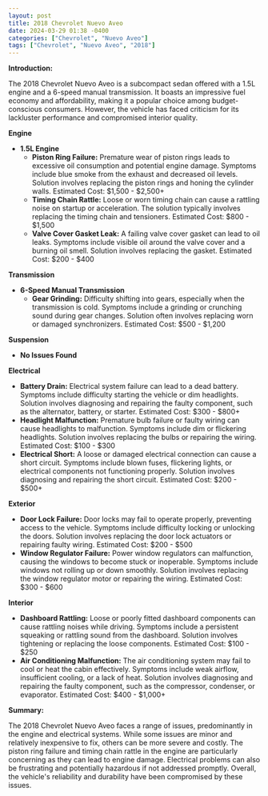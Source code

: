 ```yaml
---
layout: post
title: 2018 Chevrolet Nuevo Aveo
date: 2024-03-29 01:38 -0400
categories: ["Chevrolet", "Nuevo Aveo"]
tags: ["Chevrolet", "Nuevo Aveo", "2018"]
---
```

**Introduction:**

The 2018 Chevrolet Nuevo Aveo is a subcompact sedan offered with a 1.5L engine and a 6-speed manual transmission. It boasts an impressive fuel economy and affordability, making it a popular choice among budget-conscious consumers. However, the vehicle has faced criticism for its lackluster performance and compromised interior quality.

**Engine**

* **1.5L Engine**
  * **Piston Ring Failure:** Premature wear of piston rings leads to excessive oil consumption and potential engine damage. Symptoms include blue smoke from the exhaust and decreased oil levels. Solution involves replacing the piston rings and honing the cylinder walls. Estimated Cost: $1,500 - $2,500+
  * **Timing Chain Rattle:** Loose or worn timing chain can cause a rattling noise on startup or acceleration. The solution typically involves replacing the timing chain and tensioners. Estimated Cost: $800 - $1,500
  * **Valve Cover Gasket Leak:** A failing valve cover gasket can lead to oil leaks. Symptoms include visible oil around the valve cover and a burning oil smell. Solution involves replacing the gasket. Estimated Cost: $200 - $400

**Transmission**

* **6-Speed Manual Transmission**
  * **Gear Grinding:** Difficulty shifting into gears, especially when the transmission is cold. Symptoms include a grinding or crunching sound during gear changes. Solution often involves replacing worn or damaged synchronizers. Estimated Cost: $500 - $1,200

**Suspension**

* **No Issues Found**

**Electrical**

* **Battery Drain:** Electrical system failure can lead to a dead battery. Symptoms include difficulty starting the vehicle or dim headlights. Solution involves diagnosing and repairing the faulty component, such as the alternator, battery, or starter. Estimated Cost: $300 - $800+
* **Headlight Malfunction:** Premature bulb failure or faulty wiring can cause headlights to malfunction. Symptoms include dim or flickering headlights. Solution involves replacing the bulbs or repairing the wiring. Estimated Cost: $100 - $300
* **Electrical Short:** A loose or damaged electrical connection can cause a short circuit. Symptoms include blown fuses, flickering lights, or electrical components not functioning properly. Solution involves diagnosing and repairing the short circuit. Estimated Cost: $200 - $500+

**Exterior**

* **Door Lock Failure:** Door locks may fail to operate properly, preventing access to the vehicle. Symptoms include difficulty locking or unlocking the doors. Solution involves replacing the door lock actuators or repairing faulty wiring. Estimated Cost: $200 - $500
* **Window Regulator Failure:** Power window regulators can malfunction, causing the windows to become stuck or inoperable. Symptoms include windows not rolling up or down smoothly. Solution involves replacing the window regulator motor or repairing the wiring. Estimated Cost: $300 - $600

**Interior**

* **Dashboard Rattling:** Loose or poorly fitted dashboard components can cause rattling noises while driving. Symptoms include a persistent squeaking or rattling sound from the dashboard. Solution involves tightening or replacing the loose components. Estimated Cost: $100 - $250
* **Air Conditioning Malfunction:** The air conditioning system may fail to cool or heat the cabin effectively. Symptoms include weak airflow, insufficient cooling, or a lack of heat. Solution involves diagnosing and repairing the faulty component, such as the compressor, condenser, or evaporator. Estimated Cost: $400 - $1,000+

**Summary:**

The 2018 Chevrolet Nuevo Aveo faces a range of issues, predominantly in the engine and electrical systems. While some issues are minor and relatively inexpensive to fix, others can be more severe and costly. The piston ring failure and timing chain rattle in the engine are particularly concerning as they can lead to engine damage. Electrical problems can also be frustrating and potentially hazardous if not addressed promptly. Overall, the vehicle's reliability and durability have been compromised by these issues.
